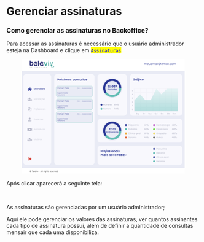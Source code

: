 # Gerenciar assinaturas

### Como gerenciar as assinaturas no Backoffice?

Para acessar as assinaturas é necessário que o usuário administrador esteja na Dashboard e clique em <mark style="color:blue;">`Assinaturas`</mark>

<figure><img src="../../.gitbook/assets/image (1).png" alt=""><figcaption></figcaption></figure>

Após clicar aparecerá a seguinte tela:

<figure><img src="../../.gitbook/assets/Captura de Tela 2023-04-24 às 19.14.15.png" alt=""><figcaption></figcaption></figure>

As assinaturas são gerenciadas por um usuário administrador;

Aqui ele pode gerenciar os valores das assinaturas, ver quantos assinantes cada tipo de assinatura possui, além de definir a quantidade de consultas mensair que cada uma disponibiliza.

